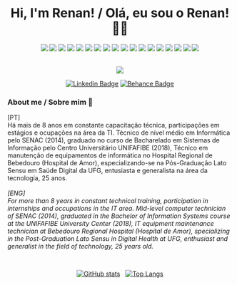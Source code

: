 


<div align="center"> 
  
# Hi, I'm Renan! / Olá, eu sou o Renan! 👨‍🚀
![](https://img.shields.io/badge/JavaScript-F7DF1E?style=for-the-badge&logo=javascript&logoColor=black) ![](https://img.shields.io/badge/HTML-239120?style=for-the-badge&logo=html5&logoColor=white) ![](https://img.shields.io/badge/CSS-239120?&style=for-the-badge&logo=css3&logoColor=white) ![](https://img.shields.io/badge/Bootstrap-563D7C?style=for-the-badge&logo=bootstrap&logoColor=white) ![](https://img.shields.io/badge/React-20232A?style=for-the-badge&logo=react&logoColor=61DAFB) ![](https://img.shields.io/badge/React_Native-20232A?style=for-the-badge&logo=react&logoColor=61DAFB) ![](https://img.shields.io/badge/Node.js-43853D?style=for-the-badge&logo=node.js&logoColor=white) ![](https://img.shields.io/badge/PHP-777BB4?style=for-the-badge&logo=php&logoColor=white) ![](https://img.shields.io/badge/C%23-239120?style=for-the-badge&logo=c-sharp&logoColor=white) ![](https://img.shields.io/badge/.NET-5C2D91?style=for-the-badge&logo=.net&logoColor=white) ![](https://img.shields.io/badge/Xamarin-3498DB?style=for-the-badge&logo=xamarin&logoColor=white) ![](https://img.shields.io/badge/MongoDB-4EA94B?style=for-the-badge&logo=mongodb&logoColor=white) ![](https://img.shields.io/badge/MySQL-00000F?style=for-the-badge&logo=mysql&logoColor=white) ![](https://img.shields.io/badge/PostgreSQL-316192?style=for-the-badge&logo=postgresql&logoColor=white) ![](https://img.shields.io/badge/Heroku-430098?style=for-the-badge&logo=heroku&logoColor=white) ![](https://img.shields.io/badge/Amazon_AWS-232F3E?style=for-the-badge&logo=amazon-aws&logoColor=white) ![](https://img.shields.io/badge/Google_Cloud-4285F4?style=for-the-badge&logo=google-cloud&logoColor=white) ![](https://img.shields.io/badge/Microsoft_Azure-0089D6?style=for-the-badge&logo=microsoft-azure&logoColor=white) 

<br>

<img src="https://media.giphy.com/media/hSZE91BfpA49JruObj/giphy-downsized-large.gif">

[![Linkedin Badge](https://img.shields.io/badge/-LinkedIn-blue?style=flat-square&logo=Linkedin&logoColor=white&link=https://www.linkedin.com/in/renan-borba-95b294a3/)](https://www.linkedin.com/in/renan-borba-95b294a3/)
[![Behance Badge](https://img.shields.io/badge/-Behance-blue?style=flat-square&logo=Behance&logoColor=white&link=https://www.behance.net/renanborba2)](https://www.behance.net/renanborba2) 


</div>

### About me / Sobre mim 🚀

[PT] <br>
Há mais de 8 anos em constante capacitação técnica, participações em estágios e ocupações na área da TI. Técnico de nível médio em Informática pelo SENAC (2014), graduado no curso de Bacharelado em Sistemas de Informação pelo Centro Universitário UNIFAFIBE (2018), Técnico em manutenção de equipamentos de informática no Hospital Regional de Bebedouro (Hospital de Amor), especializando-se na Pós-Graduação Lato Sensu em Saúde Digital da UFG, entusiasta e generalista na área da tecnologia, 25 anos.
<br><br>
*[ENG] <br>
For more than 8 years in constant technical training, participation in internships and occupations in the IT area. Mid-level computer technician of SENAC (2014), graduated in the Bachelor of Information Systems course at the UNIFAFIBE University Center (2018), IT equipment maintenance technician at Bebedouro Regional Hospital (Hospital de Amor), specializing in the Post-Graduation Lato Sensu in Digital Health at UFG, enthusiast and generalist in the field of technology, 25 years old.*

<br>

<div align="center"> 
  
[![GitHub stats](https://github-readme-stats.vercel.app/api?username=RenanBorba&show_icons=true&theme=blue-green)](https://github.com/RenanBorba?tab=overview&from=2021-05-01&to=2021-05-10) &nbsp; [![Top Langs](https://github-readme-stats.vercel.app/api/top-langs/?username=RenanBorba&layout=compact&theme=blue-green)](https://github.com/RenanBorba?tab=repositories) 

</div>

